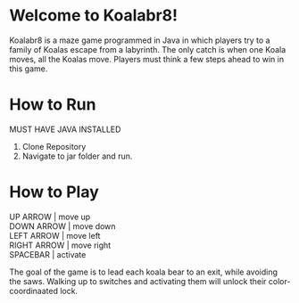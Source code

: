 # Welcome to Koalabr8!

Koalabr8 is a maze game programmed in Java in which players try to a family of Koalas escape from a labyrinth. The only catch is when one Koala moves, all the Koalas move. Players must think a few steps ahead to win in this game.

# How to Run

MUST HAVE JAVA INSTALLED

1. Clone Repository
2. Navigate to jar folder and run.

# How to Play

UP ARROW | move up\
DOWN ARROW | move down\
LEFT ARROW | move left\
RIGHT ARROW | move right\
SPACEBAR | activate

The goal of the game is to lead each koala bear to an exit, while avoiding the saws. Walking up to switches and activating them will unlock their color-coordinaated lock.
